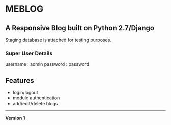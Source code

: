 # MEBLOG

## A Responsive Blog built on Python 2.7/Django

Staging database is attached for testing purposes.

### Super User Details
username : admin
password : password

## Features
- login/logout
- module authentication
- add/edit/delete blogs

<hr>

<b>Version 1 </b>



